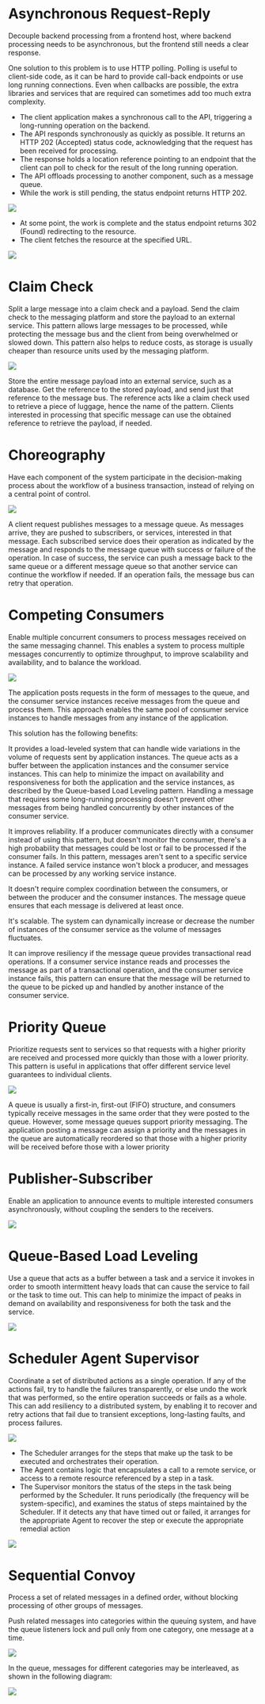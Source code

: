 
# Asynchronous Request-Reply

Decouple backend processing from a frontend host, where backend processing needs to be asynchronous, but the frontend still needs a clear response.

One solution to this problem is to use HTTP polling. Polling is useful to client-side code, as it can be hard to provide call-back endpoints or use long running connections. Even when callbacks are possible, the extra libraries and services that are required can sometimes add too much extra complexity.

- The client application makes a synchronous call to the API, triggering a long-running operation on the backend.
- The API responds synchronously as quickly as possible. It returns an HTTP 202 (Accepted) status code, acknowledging that the request has been received for processing.
- The response holds a location reference pointing to an endpoint that the client can poll to check for the result of the long running operation.
- The API offloads processing to another component, such as a message queue.
- While the work is still pending, the status endpoint returns HTTP 202.

![](/assets/images/2021-05-10-22-21-30.png)

- At some point, the work is complete and the status endpoint returns 302 (Found) redirecting to the resource.
- The client fetches the resource at the specified URL.

![](/assets/images/2021-05-10-22-21-54.png)

# Claim Check

Split a large message into a claim check and a payload. Send the claim check to the messaging platform and store the payload to an external service. This pattern allows large messages to be processed, while protecting the message bus and the client from being overwhelmed or slowed down. This pattern also helps to reduce costs, as storage is usually cheaper than resource units used by the messaging platform.

![](/assets/images/2021-05-10-22-26-15.png)

Store the entire message payload into an external service, such as a database. Get the reference to the stored payload, and send just that reference to the message bus. The reference acts like a claim check used to retrieve a piece of luggage, hence the name of the pattern. Clients interested in processing that specific message can use the obtained reference to retrieve the payload, if needed.

# Choreography

Have each component of the system participate in the decision-making process about the workflow of a business transaction, instead of relying on a central point of control.

![](/assets/images/2021-05-10-22-27-37.png)

A client request publishes messages to a message queue. As messages arrive, they are pushed to subscribers, or services, interested in that message. Each subscribed service does their operation as indicated by the message and responds to the message queue with success or failure of the operation. In case of success, the service can push a message back to the same queue or a different message queue so that another service can continue the workflow if needed. If an operation fails, the message bus can retry that operation.


# Competing Consumers

Enable multiple concurrent consumers to process messages received on the same messaging channel. This enables a system to process multiple messages concurrently to optimize throughput, to improve scalability and availability, and to balance the workload.


![](/assets/images/2021-05-10-22-30-54.png)

The application posts requests in the form of messages to the queue, and the consumer service instances receive messages from the queue and process them. This approach enables the same pool of consumer service instances to handle messages from any instance of the application.

This solution has the following benefits:

It provides a load-leveled system that can handle wide variations in the volume of requests sent by application instances. The queue acts as a buffer between the application instances and the consumer service instances. This can help to minimize the impact on availability and responsiveness for both the application and the service instances, as described by the Queue-based Load Leveling pattern. Handling a message that requires some long-running processing doesn't prevent other messages from being handled concurrently by other instances of the consumer service.

It improves reliability. If a producer communicates directly with a consumer instead of using this pattern, but doesn't monitor the consumer, there's a high probability that messages could be lost or fail to be processed if the consumer fails. In this pattern, messages aren't sent to a specific service instance. A failed service instance won't block a producer, and messages can be processed by any working service instance.

It doesn't require complex coordination between the consumers, or between the producer and the consumer instances. The message queue ensures that each message is delivered at least once.

It's scalable. The system can dynamically increase or decrease the number of instances of the consumer service as the volume of messages fluctuates.

It can improve resiliency if the message queue provides transactional read operations. If a consumer service instance reads and processes the message as part of a transactional operation, and the consumer service instance fails, this pattern can ensure that the message will be returned to the queue to be picked up and handled by another instance of the consumer service.

# Priority Queue

Prioritize requests sent to services so that requests with a higher priority are received and processed more quickly than those with a lower priority. This pattern is useful in applications that offer different service level guarantees to individual clients.

![](/assets/images/2021-05-10-22-33-12.png)

A queue is usually a first-in, first-out (FIFO) structure, and consumers typically receive messages in the same order that they were posted to the queue. However, some message queues support priority messaging. The application posting a message can assign a priority and the messages in the queue are automatically reordered so that those with a higher priority will be received before those with a lower priority


# Publisher-Subscriber

Enable an application to announce events to multiple interested consumers asynchronously, without coupling the senders to the receivers.

![](/assets/images/2021-05-10-22-34-05.png)

# Queue-Based Load Leveling

Use a queue that acts as a buffer between a task and a service it invokes in order to smooth intermittent heavy loads that can cause the service to fail or the task to time out. This can help to minimize the impact of peaks in demand on availability and responsiveness for both the task and the service.

![](/assets/images/2021-05-10-22-35-25.png)

# Scheduler Agent Supervisor

Coordinate a set of distributed actions as a single operation. If any of the actions fail, try to handle the failures transparently, or else undo the work that was performed, so the entire operation succeeds or fails as a whole. This can add resiliency to a distributed system, by enabling it to recover and retry actions that fail due to transient exceptions, long-lasting faults, and process failures.



![](/assets/images/2021-05-10-22-36-25.png)

- The Scheduler arranges for the steps that make up the task to be executed and orchestrates their operation. 
- The Agent contains logic that encapsulates a call to a remote service, or access to a remote resource referenced by a step in a task. 
- The Supervisor monitors the status of the steps in the task being performed by the Scheduler. It runs periodically (the frequency will be system-specific), and examines the status of steps maintained by the Scheduler. If it detects any that have timed out or failed, it arranges for the appropriate Agent to recover the step or execute the appropriate remedial action

![](/assets/images/2021-05-10-22-37-41.png)

# Sequential Convoy

Process a set of related messages in a defined order, without blocking processing of other groups of messages.


Push related messages into categories within the queuing system, and have the queue listeners lock and pull only from one category, one message at a time.

![](/assets/images/2021-05-10-22-38-54.png)

In the queue, messages for different categories may be interleaved, as shown in the following diagram:

![](/assets/images/2021-05-10-22-39-00.png)